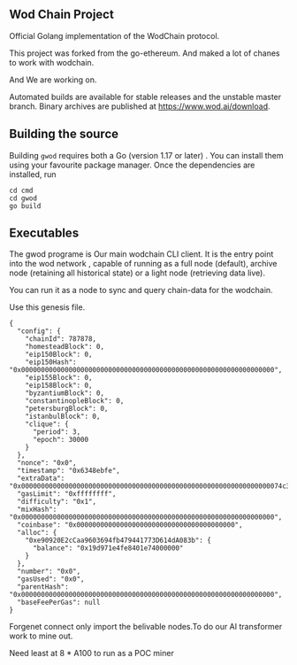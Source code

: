 ## Wod Chain Project

Official Golang implementation of the WodChain protocol.

This project was forked from the  go-ethereum. And maked a lot of chanes  to work with wodchain.

And We are working on.

Automated builds are available for stable releases and the unstable master branch. Binary
archives are published at https://www.wod.ai/download.

## Building the source

Building `gwod` requires both a Go (version 1.17 or later)  . You can install
them using your favourite package manager. Once the dependencies are installed, run

```shell
cd cmd
cd gwod
go build
```



## Executables

The gwod programe is Our main wodchain CLI client. It is the entry point into the wod network , capable of running as a full node (default), archive node (retaining all historical state) or a light node (retrieving data live).  

You can run it as a node to sync and query chain-data for the wodchain.

Use this genesis file.

```
{
  "config": {
    "chainId": 787878,
    "homesteadBlock": 0,
    "eip150Block": 0,
    "eip150Hash": "0x0000000000000000000000000000000000000000000000000000000000000000",
    "eip155Block": 0,
    "eip158Block": 0,
    "byzantiumBlock": 0,
    "constantinopleBlock": 0,
    "petersburgBlock": 0,
    "istanbulBlock": 0,
    "clique": {
      "period": 3,
      "epoch": 30000
    }
  },
  "nonce": "0x0",
  "timestamp": "0x6348ebfe",
  "extraData": "0x000000000000000000000000000000000000000000000000000000000000000074c33a57ddc9b497a04c9bb719ea5f208cce99360000000000000000000000000000000000000000000000000000000000000000000000000000000000000000000000000000000000000000000000000000000000",
  "gasLimit": "0xffffffff",
  "difficulty": "0x1",
  "mixHash": "0x0000000000000000000000000000000000000000000000000000000000000000",
  "coinbase": "0x0000000000000000000000000000000000000000",
  "alloc": {
    "0xe90920E2cCaa9603694fb479441773D614dA083b": {
      "balance": "0x19d971e4fe8401e74000000"
    }
  },
  "number": "0x0",
  "gasUsed": "0x0",
  "parentHash": "0x0000000000000000000000000000000000000000000000000000000000000000",
  "baseFeePerGas": null
}
```



Forgenet connect only import the belivable nodes.To do our  AI transformer work to mine out.

Need  least at  8 * A100 to  run as a  POC miner